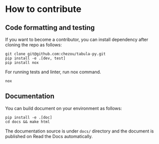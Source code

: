 # How to contribute

## Code formatting and testing

If you want to become a contributor, you can install dependency after cloning the repo as follows:


    git clone git@github.com:chezou/tabula-py.git
    pip install -e .[dev, test]
    pip install nox

For running tests and linter, run nox command.


    nox


## Documentation

You can build document on your environment as follows:


    pip install -e .[doc]
    cd docs && make html

The documentation source is under `docs/` directory and the document is published on Read the Docs automatically.

